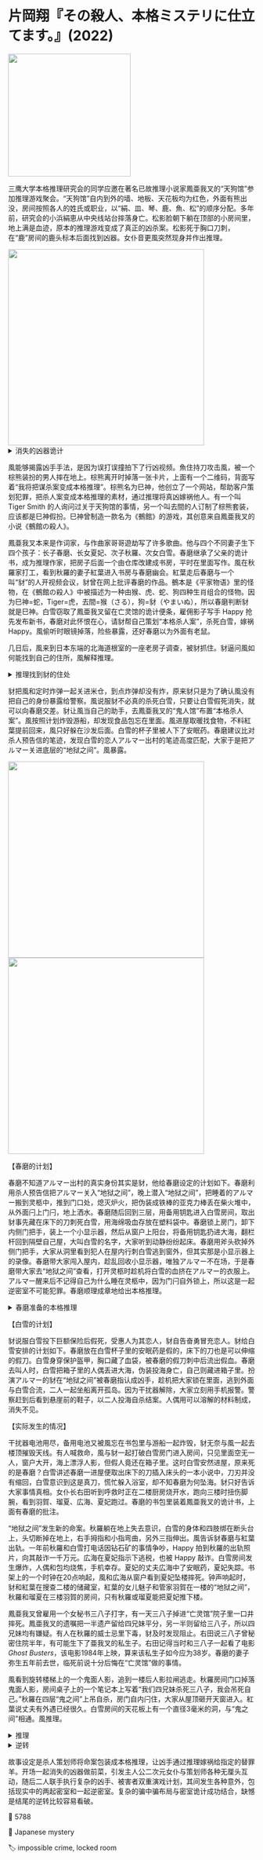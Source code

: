 # 片岡翔『その殺人、本格ミステリに仕立てます。』(2022)

<img src=images/2022_cover.jpg width=250/>

三鹰大学本格推理研究会的同学应邀在著名已故推理小说家鳳亜我叉的“天狗馆”参加推理游戏聚会。“天狗馆”自内到外的墙、地板、天花板均为红色，外面有熊出没，房间按照各人的姓氏或职业，以“絹、皿、琴、鹿、魚、松”的顺序分配。多年前，研究会的小浜絹恵从中央线站台摔落身亡。松影脸朝下躺在顶部的小房间里，地上满是血迹，原本的推理游戏变成了真正的凶杀案。松影死于胸口刀刺，在“鹿”房间的鹿头标本后面找到凶器。女仆音更風突然现身并作出推理。

<img src=images/2022_dog.jpg width=400/>

<details><summary>消失的凶器诡计</summary>
凶手事先把刀藏在鹿头里，用冻硬的干鲣鱼片杀死松影，行凶后削成小条冲进马桶。凶手抽出死者的血，上阁楼用长针刺穿地板，把血注射进鹿头标本中，因为天花板是红色，所以看不出血迹。当年鹿島骗松影说絹恵觉得松影恶心，松影于是将絹恵推下月台。凶手是与絹恵青梅竹马的厨师魚住，他杀死松影嫁祸鹿島，是为了替絹恵报仇。
</details>

風能够揭露凶手手法，是因为误打误撞拍下了行凶视频。魚住持刀攻击風，被一个棕熊装扮的男人摔在地上。棕熊离开时掉落一张卡片，上面有一个二维码，背面写着“我将把谋杀案变成本格推理”。棕熊名为巳神，他创立了一个网站，帮助客户策划犯罪，把杀人案变成本格推理的素材，通过推理将真凶嫁祸他人。有一个叫 Tiger Smith 的人询问过关于天狗馆的事情，另一个叫去間的人订制了棕熊套装，应该都是巳神假扮。巳神曾制造一款名为《鵺館》的游戏，其创意来自鳳亜我叉的小说《鵺館の殺人》。

鳳亜我叉本来是作词家，与作曲家哥哥遊劫写了许多歌曲。他与四个不同妻子生下四个孩子：长子春磨、长女夏妃、次子秋羅、次女白雪。春磨继承了父亲的诡计书，成为推理作家，把房子后面一个由仓库改建成书房，平时在里面写作。風在秋羅家打工，看到秋羅的妻子紅葉进入书房与春磨幽会。紅葉走后春磨与一个叫“豺”的人开视频会议，豺曾在网上批评春磨的作品。鵺本是《平家物语》里的怪物，在《鵺館の殺人》中被描述为一种由猴、虎、蛇、狗四种生肖组合的怪物。因为巳神=蛇，Tiger=虎，去間=猴（さる），狗=豺（やまいぬ），所以春磨判断豺就是巳神。白雪窃取了鳳亜我叉留在亡灵馆的诡计便条，雇佣影子写手 Happy 抢先发布新书，春磨对此怀恨在心，请豺帮自己策划“本格杀人案”，杀死白雪，嫁祸 Happy。風偷听时眼镜掉落，险些暴露，还好春磨以为外面有老鼠。

几日后，風来到日本东端的北海道根室的一座老房子调查，被豺抓住。豺逼问風如何能找到自己的住所，風解释推理。

<details><summary>推理找到豺的住处</summary>
视频中的豺手是湿的，当时只有少数几个地区在下雨。豺不知道棕熊不出现在本州，由此可以推出豺的城市。風闻到棕熊身上的雪茄味道，当地只有五家店卖雪茄，有三名常客。棕熊用相扑动作摔倒魚住，搜索嫌疑人和“相扑”，在网上可以查到20年前一个名为西山隆盛的初一学生赢得初中相扑大赛，那人便是豺。
</details>

豺把風和定时炸弹一起关进米仓，到点炸弹却没有炸，原来豺只是为了确认風没有把自己的身份暴露给警察。風说服豺不必真的杀死白雪，只要让白雪假死消失，就可以向春磨交差。豺让風当自己的助手，去鳳亜我叉的“鬼人馆”布置“本格杀人案”。風按照计划炸毁游船，却发现食品包忘在里面。風进屋取暖找食物，不料紅葉提前回来，風只好躲在沙发后面。白雪的杯子里被人下了安眠药。春磨建议比对杀人预告信的笔迹，发现白雪的恋人アルマー出村的笔迹高度匹配，大家于是把アルマー关进底层的“地狱之间”。風暴露。

<img src=images/2022_ghost_12.jpg width=400/>
<img src=images/2022_ghost_34.jpg width=400/>

【春磨的计划】

春磨不知道アルマー出村的真实身份其实是豺，他给春磨设定的计划如下。春磨利用杀人预告信把アルマー关入“地狱之间”，晚上潜入“地狱之间”，把睡着的アルマー搬到灵柩中，推到门口处，熄灭炉火，把伪装成铁棒的亚克力棒丢在柴火堆中，从外面闩上门闩，地上洒水。春磨随后回到三层，用备用钥匙进入白雪房间，取出豺事先藏在床下的刀刺死白雪，用海绵吸血存放在塑料袋中。春磨锁上房门，卸下内侧门把手，装上一个小显示器，然后从窗户上阳台，将备用钥匙扔进大海，翻栏杆回到隔壁自己屋，大叫白雪的名字，大家听到动静纷纷起床。春磨用斧头砍掉外侧门把手，大家从洞里看到犯人在屋内行刺白雪逃到窗外，但其实那是小显示器上的录像。春磨带大家闯入屋内，趁乱回收小显示器，唯独アルマー不在场，于是春磨带大家去“地狱之间”查看，打开灵柩时趁机将白雪的血挤在アルマー的衣服上。アルマー醒来后不记得自己为什么睡在灵柩中，因为门闩自外锁上，所以这是一起逆密室不可能犯罪。春磨顺理成章地给出本格推理。

<details><summary>春磨准备的本格推理</summary>
门闩是用亚克力管子注水冻住，一经加热便会融化，可以轻松折断，这也是为什么地上有水渍。アルマー逃出“地狱之间”后，用真门闩把门闩住。他杀人后躲在门外的旋转楼梯下方，等大家都进入“地狱之间”，趁机躲入灵柩假装睡着，因为炉火熄灭所以大家看不见。アルマー为了施展逆密室诡计，故意露出笔迹破绽。
</details>

【白雪的计划】

豺说服白雪投下巨额保险后假死，受惠人为其恋人，豺自告奋勇冒充恋人。豺给白雪安排的计划如下。春磨放在白雪杯子里的安眠药是假的，床下的刀也是可以伸缩的假刀。白雪身穿保护盔甲，胸口藏了血袋，被春磨的假刀刺中后流出假血。春磨去叫人时，白雪把箱子里的人偶丢进大海，伪装投海身亡，自己则藏进箱子里。扮演アルマー的豺在“地狱之间”被春磨指认成凶手，趁机把大家锁在里面，逃到外面与白雪合流，二人一起坐船离开孤岛。因为干扰器解除，大家立刻用手机报警。警察赶到后看到悬崖前的鞋子，以二人投海自杀结案。人偶用可以溶解的材料制成，消失不见。

【实际发生的情况】

干扰器电池用尽，备用电池又被風忘在书包里与游船一起炸毁，豺无奈与風一起去楼顶摧毁天线。有人喊救命，風与豺一起打破白雪房门进入房间，只见里面空无一人，窗户大开，海上漂浮人影，但假人竟还在箱子里。这时白雪安然进屋，原来死的是春磨？白雪讲述春磨一进屋便取出床下的刀插入床头的一本小说中，刀刃并没有缩回，白雪意识到这是真刀，慌忙躲入浴室，却不知春磨为何坠海。豺只好告诉大家事情真相。女仆长右田听到呼救时正在二楼厨房烧开水，跑向三楼时扭伤脚腕，看到羽賀、瑠夏、広海、夏妃跑过。春磨的书包里装着鳳亜我叉的诡计书，上面有春磨的批注。

“地狱之间”发生新的命案。秋羅躺在地上失去意识，白雪的身体和四肢绑在断头台上，头切断掉在地上，右手拇指和小指弯曲，另外三指伸出。風告诉豺春磨与紅葉出轨。一年前秋羅和白雪打电话因钻石矿的事情争吵，Happy 拍到秋羅的出轨照片，向其敲诈一千万元。広海在夏妃指示下逃税，也被 Happy 敲诈。白雪房间发生爆炸，人偶和包均烧焦，手机幸存。夏妃的丈夫広海中了安眠药，夏妃失踪。书架上的一个时钟在20点响起，風和広海从窗户看到夏妃坠楼摔死。钟声响起时，豺和紅葉在搜查二楼的储藏室，紅葉的女儿魅子和管家羽賀在一楼的“地狱之间”，秋羅和瑠夏在三楼羽賀的房间，只有秋羅或瑠夏能把夏妃推下楼。

鳳亜我叉曾雇用一个女秘书三八子打字，有一天三八子掉进“亡灵馆”院子里一口井摔死。鳳亜我叉的遗嘱把一半遗产留给四兄妹平分，另一半则留给三八子，所以四兄妹均有嫌疑。有人在秋羅的威士忌里下毒，豺及时发现阻止。右田说三八子曾秘密住院半年，有可能生下了亜我叉的私生子。右田记得当时和三八子一起看了电影 <i>Ghost Busters</i>，该电影1984年上映，算来该私生子如今应为38岁。春磨的妻子弥生五年前去世，临死前说十分后悔在“亡灵馆”做的事情。

風看到旋转楼梯上的一个鬼面人影，追到一楼后人影拉闸逃走。秋羅房间门口掉落鬼面人影，房间桌子上的一个笔记本上写着“我们四兄妹杀死三八子，我会吊死自己。”秋羅在四层“鬼之间”上吊自杀，房门自内闩住，大家从屋顶砸开天窗进入。紅葉说丈夫有外遇已经很久。白雪房间的天花板上有一个直径3毫米的洞，与“鬼之间”相通。風推理。

<details><summary>推理</summary>
春磨继承的诡计书最后一页有“亡灵馆”的诡计，后面打了X说明没有使用，末尾的四个字母 S、W、H、F 代表德语中的“春夏秋冬”（Frühling、Sommer、Herbst、Winter）。四兄妹一起把三八子推下井，没有采用诡计。亜我叉的诡计均来自三八子。凶手是三八子的儿子 Happy，他为了复仇接近白雪。

凶手点火烧白雪房间，是为了制造人偶被烧的假象，人偶其实藏在烟囱里。大家看到的坠楼人影是人偶而不是夏妃，凶手设闹钟是为了确保有人看到人偶坠楼，自己便可获得不在场证明，夏妃的尸体其实早在楼下。

凶手教秋羅写下遗书，在“鬼之间”踩凳子假装自杀，犯人读后自然会去“鬼之间”查看，因为从门口的窥伺孔看不见凳子，无法确定秋羅是否真的自杀，必然会去天窗进一步甄别，从而暴露身份（如果不是犯人，发现遗书后会把大家叫起来）。秋羅听信凶手，踩在凳子上假装自杀，但凶手事先在凳子腿上系了鱼线，通过小孔伸到下方白雪房间，凶手从下面拉鱼线扯倒凳子，使秋羅假戏真做，上吊身亡。

犯人故意留下三、八的死亡留言，目的是为了吓唬秋羅，诱其上钩。右田和三八子看的电影其实是续集 <i>Ghost Busters 2</i>，按上映时间推算，三八子的儿子应为33岁，与羽賀年龄相符，所以羽賀是凶手。大家把羽賀关进“地狱之间”。
</details>

<details><summary>逆转</summary>
春磨坠海时右田看到羽賀从身边跑过，所以羽賀不可能室凶手。由豺参加初中相扑比赛的伏线可以推出豺也是33岁，他才是真凶 Happy。小说中的名侦探“奥入瀬竜青”与“西山隆盛”的名字发音相同（リュウセイ）。

春磨进入白雪房间后，豺告诉春磨他隔壁的夏妃和広海在阳台上，所以春磨无法按计划回到阳台，只好爬绳梯上屋顶，但豺事先在绳梯上做了手脚，导致春磨坠海身亡。豺诱导夏妃爬阳台去白雪房间窃取有逃税记录的手机，趁机将其打下阳台。豺故意阻止秋羅喝毒酒，骗取信任。

風闻到豺身上的红莓味道，说明他长时间没抽雪茄，那是因为他担心“鬼之间”与“地狱之间”都是密封场所，不想留下雪茄的味道。
</details>

故事设定是杀人策划师将命案包装成本格推理，让凶手通过推理嫁祸给指定的替罪羊。开场一起消失的凶器做前菜，引发主人公二次元女仆与策划师各种无厘头互动，随后二人联手执行复杂的凶手、被害者双重演戏计划，其间发生各种意外，包括现实中的两起密室和一起逆密室。复杂的骗中骗布局与密室诡计成功结合，缺憾是结尾的逆转比较容易看破。

:link: 5788

:file_folder: Japanese mystery

:label: impossible crime, locked room
